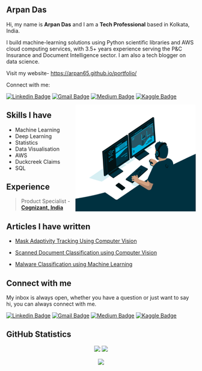 ## Arpan Das

[1.1]: https://github.com/kritikseth/kritikseth/blob/master/assets/icons/linkedin_c.png (linkedin)
[2.1]: https://github.com/kritikseth/kritikseth/blob/master/assets/icons/email.png (mail)
[3.1]: https://github.com/kritikseth/kritikseth/blob/master/assets/icons/medium39.png (medium)
[4.1]: https://github.com/kritikseth/kritikseth/blob/master/assets/icons/kaggle42.png (kaggle)

[1]: https://www.linkedin.com/in/arpan-das-534753125
[2]: mailto:arpandas65.a3@gmail.com
[3]: https://medium.com/@arpandas65.a3
[4]: https://www.kaggle.com/arpandas65

Hi, my name is **Arpan Das** and I am a **Tech Professional** based in Kolkata, India. 

I build machine-learning solutions using Python scientific libraries and AWS cloud computing services, with 3.5+ years experience serving the P&C Insurance and Document Intelligence sector. I am also a tech blogger on data science.


Visit my website- https://arpan65.github.io/portfolio/

Connect with me:

[![Linkedin Badge](https://img.shields.io/badge/-LinkedIn-blue?style=flat-square&logo=Linkedin&logoColor=white&link=https://www.linkedin.com/in/arpan-das-534753125)](https://www.linkedin.com/in/arpan-das-534753125/)
[![Gmail Badge](https://img.shields.io/badge/-Gmail-c14438?style=flat-square&logo=Gmail&logoColor=white&link=mailto:arpandas65.a3@gmail.com)](mailto:arpandas65.a3@gmail.com)
[![Medium Badge](https://img.shields.io/badge/-Medium-000000?style=flat-square&labelColor=000000&logo=medium&logoColor=white&link=https://medium.com/@arpandas65.a3)](https://medium.com/@arpandas65.a3)
[![Kaggle Badge](https://img.shields.io/badge/-Kaggle-20BEFF?style=flat-square&logo=Kaggle&logoColor=white&link=https://www.kaggle.com/arpandas65)](https://www.kaggle.com/kritikseth) 

<!-- ---- -->

 <img align="right" alt="GIF" src="https://raw.githubusercontent.com/kritikseth/kritikseth/master/assets/images/codegif.gif" width="320" height="284" />

## Skills I have

* Machine Learning
* Deep Learning
* Statistics
* Data Visualisation
* AWS
* Duckcreek Claims
* SQL


## Experience

> Product Specialist - [**Cognizant, India**](https://www.cognizant.com)




## Articles I have written

- [Mask Adaptivity Tracking Using Computer Vision](https://towardsdatascience.com/mask-adaptivity-tracking-using-computer-vision-8d36de26f29?source=user_profile---------0----------------------------&gi=78f7f868ddf5)

- [Scanned Document Classification using Computer Vision](https://towardsdatascience.com/scanned-document-classification-using-computer-vision-33a42d9e01f9)
- [Malware Classification using Machine Learning](https://towardsdatascience.com/malware-classification-using-machine-learning-7c648fb1da79)



## Connect with me

My inbox is always open, whether you have a question or just want to say hi, you can always connect with me.

[![Linkedin Badge](https://img.shields.io/badge/-LinkedIn-blue?style=flat-square&logo=Linkedin&logoColor=white&link=https://www.linkedin.com/in/arpan-das-534753125/)](https://www.linkedin.com/in/arpan-das-534753125/)
[![Gmail Badge](https://img.shields.io/badge/-Gmail-c14438?style=flat-square&logo=Gmail&logoColor=white&link=mailto:arpandas65.a3@gmail.com)](mailto:arpandas65.a3@gmail.com)
[![Medium Badge](https://img.shields.io/badge/-Medium-000000?style=flat-square&labelColor=000000&logo=medium&logoColor=white&link=https://medium.com/@arpandas65.a3)](https://medium.com/@@arpandas65.a3)
[![Kaggle Badge](https://img.shields.io/badge/-Kaggle-20BEFF?style=flat-square&logo=Kaggle&logoColor=white&link=https://www.kaggle.com/arpandas65)](https://www.kaggle.com/kritikseth) 

<!-- section - social media icons -->

## GitHub Statistics

<p align = "center">
  <img src = "https://github-readme-stats.vercel.app/api?username=arpan65&hide=prs&show_icons=true&count_private=true&title_color=fff&icon_color=79ff97&bg_color=151515&theme=tokyonight&line_height=40">
  <img src = "https://github-readme-stats.vercel.app/api/top-langs/?username=arpan65&hide=css,java,html&title_color=fff&bg_color=151515&theme=tokyonight">
</p>


<p align='center'>
  <img align='center' src="https://visitor-badge.glitch.me/badge?page_id=arpan65.visitor-badge">
<p/>
